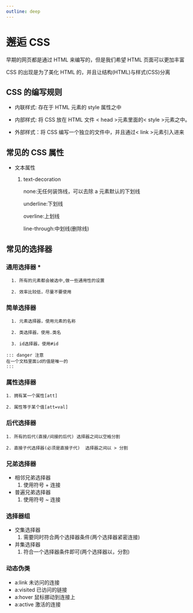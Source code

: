 ```yaml
---
outline: deep
---
```


# 邂逅 CSS

早期的网页都是通过 HTML 来编写的，但是我们希望 HTML 页面可以更加丰富

CSS 的出现是为了美化 HTML 的，并且让结构(HTML)与样式(CSS)分离

## CSS 的编写规则

- 内联样式: 存在于 HTML 元素的 style 属性之中

- 内部样式: 将 CSS 放在 HTML 文件 < head >元素里面的< style >元素之中。

- 外部样式：将 CSS 编写一个独立的文件中，并且通过< link >元素引入进来

## 常见的 CSS 属性

- 文本属性

  1.  text-decoration

      none:无任何装饰线，可以去除 a 元素默认的下划线

      underline:下划线

      overline:上划线

      line-through:中划线(删除线)

## 常见的选择器

### 通用选择器 \*

      1. 所有的元素都会被选中,做一些通用性的设置

      2. 效率比较低，尽量不要使用

### 简单选择器

      1. 元素选择器，使用元素的名称

      2. 类选择器，使用.类名

      3. id选择器，使用#id

    ::: danger 注意
    在一个文档里面id的值是唯一的
    :::

### 属性选择器

    1. 拥有某一个属性[att]

    2. 属性等于某个值[att=val]

### 后代选择器

    1. 所有的后代(直接/间接的后代) 选择器之间以空格分割

    2. 直接子代选择器(必须是直接子代)  选择器之间以 > 分割

### 兄弟选择器

- 相邻兄弟选择器
  1. 使用符号 + 连接
- 普遍兄弟选择器
  1.  使用符号 ~ 连接

### 选择器组

- 交集选择器
  1. 需要同时符合两个选择器条件(两个选择器紧密连接)
- 并集选择器
  1. 符合一个选择器条件即可(两个选择器以，分割)

### 动态伪类
- a:link 未访问的连接
- a:visited 已访问的链接
- a:hover  鼠标挪动到连接上
- a:active 激活的连接
